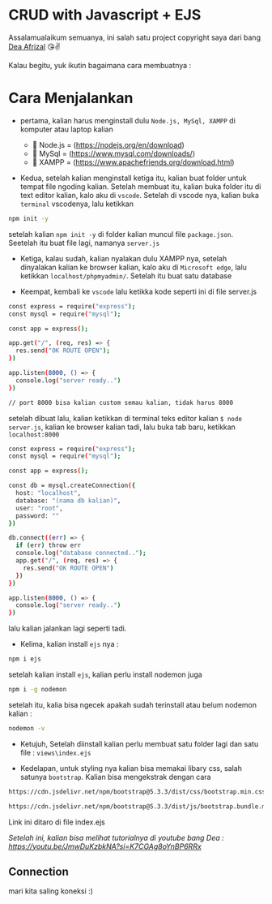 # CRUD with Javascript + EJS

Assalamualaikum semuanya, ini salah satu project copyright saya dari bang [Dea Afrizal](https://www.youtube.com/@deaafrizal) 😘✌️

Kalau begitu, yuk ikutin bagaimana cara membuatnya :

# Cara Menjalankan 
- pertama, kalian harus menginstall dulu `Node.js, MySql, XAMPP` di komputer atau laptop kalian
  - 🎯 Node.js = (https://nodejs.org/en/download)
  - 🎯 MySql = (https://www.mysql.com/downloads/)
  - 🎯 XAMPP = (https://www.apachefriends.org/download.html)

  
- Kedua, setelah kalian menginstall ketiga itu, kalian buat folder untuk tempat file ngoding kalian. Setelah membuat itu, kalian buka folder itu di text editor kalian, kalo aku di `vscode`. Setelah di vscode nya, kalian buka `terminal` vscodenya, lalu ketikkan
```bash
npm init -y 
```
setelah kalian `npm init -y` di folder kalian muncul file `package.json`. Seetelah itu buat file lagi, namanya `server.js`

- Ketiga, kalau sudah, kalian nyalakan dulu XAMPP nya, setelah dinyalakan kalian ke browser kalian, kalo aku di `Microsoft edge`, lalu ketikkan `localhost/phpmyadmin/`. Setelah itu buat satu database

- Keempat, kembali ke `vscode` lalu ketikka kode seperti ini di file server.js
```bash
const express = require("express");
const mysql = require("mysql");

const app = express();

app.get("/", (req, res) => {
  res.send("OK ROUTE OPEN");
})

app.listen(8000, () => {
  console.log("server ready..")
})

// port 8000 bisa kalian custom semau kalian, tidak harus 8000
```
setelah dibuat lalu, kalian ketikkan di terminal teks editor kalian `$ node server.js`, kalian ke browser kalian tadi, lalu buka tab baru, ketikkan `localhost:8000`
```bash
const express = require("express");
const mysql = require("mysql");

const app = express();

const db = mysql.createConnection({
  host: "localhost",
  database: "(nama db kalian)",
  user: "root",
  password: "" 
})

db.connect((err) => {
  if (err) throw err
  console.log("database connected..");
  app.get("/", (req, res) => {
    res.send("OK ROUTE OPEN")
  })
})

app.listen(8000, () => {
  console.log("server ready..")
})
```
lalu kalian jalankan lagi seperti tadi.

- Kelima, kalian install `ejs` nya :
```bash
npm i ejs
```
setelah kalian install `ejs`, kalian perlu install nodemon juga
```bash
npm i -g nodemon
```
setelah itu, kalia bisa ngecek apakah sudah terinstall atau belum nodemon kalian :
```bash
nodemon -v
```

- Ketujuh, Setelah diinstall kalian perlu membuat satu folder lagi dan satu file : `views\index.ejs`

- Kedelapan, untuk styling nya kalian bisa memakai libary css, salah satunya `bootstrap`. Kalian bisa mengekstrak dengan cara
```bash
https://cdn.jsdelivr.net/npm/bootstrap@5.3.3/dist/css/bootstrap.min.css
```
```bash
https://cdn.jsdelivr.net/npm/bootstrap@5.3.3/dist/js/bootstrap.bundle.min.js
```
Link ini ditaro di file index.ejs

*Setelah ini, kalian bisa melihat tutorialnya di youtube bang Dea : https://youtu.be/JmwDuKzbkNA?si=K7CGAg8oYnBP6RRx*


## Connection
mari kita saling koneksi :)


